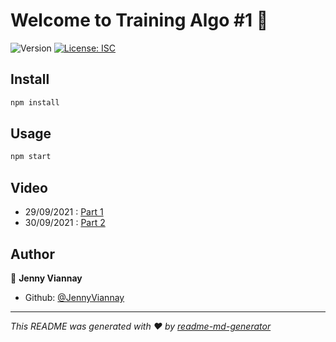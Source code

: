 # Welcome to Training Algo #1 👋
![Version](https://img.shields.io/badge/version-1.0.0-blue.svg?cacheSeconds=2592000)
[![License: ISC](https://img.shields.io/badge/License-ISC-yellow.svg)](#)

## Install

```sh
npm install
```

## Usage

```sh
npm start
```
## Video

* 29/09/2021 : [Part 1](https://jmp.sh/K4Gth2q)
* 30/09/2021 : [Part 2](https://jmp.sh/MZnHSC7)

## Author

👤 **Jenny Viannay**

* Github: [@JennyViannay](https://github.com/JennyViannay)

***
_This README was generated with ❤️ by [readme-md-generator](https://github.com/kefranabg/readme-md-generator)_